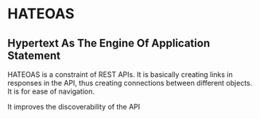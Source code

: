 # HATEOAS
## Hypertext As The Engine Of Application Statement

HATEOAS is a constraint of REST APIs.
It is basically creating links in responses in the API, thus creating connections between different objects.
It is for ease of navigation.

It improves the discoverability of the API
